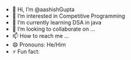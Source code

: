 - 👋 Hi, I’m @aashishGupta
- 👀 I’m interested in Competitive Programming 
- 🌱 I’m currently learning DSA in java
- 💞️ I’m looking to collaborate on ...
- 📫 How to reach me ...
- 😄 Pronouns: He/Him
- ⚡ Fun fact: 

<!---
aashish180703/aashish180703 is a ✨ special ✨ repository because its `README.md` (this file) appears on your GitHub profile.
You can click the Preview link to take a look at your changes.
--->
